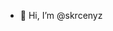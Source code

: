 - 👋 Hi, I’m @skrcenyz

<!---
skrcenyz/skrcenyz is a ✨ special ✨ repository because its `README.md` (this file) appears on your GitHub profile.
You can click the Preview link to take a look at your changes.
--->
